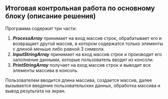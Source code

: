 ## Итоговая контрольная работа по основному блоку (описание решения)

Программа содержит три части:

1. ***ProcessArray*** принимает на вход массив строк, обрабатывает его и возвращает другой массив, в котором содержатся только элементы с длиной меньше либо равной 3 символа.
2. ***InputStringArray*** принимает на вход массив строк и производит его заполнение данными, которые пользователь вводит из консоли.
3. ***PrintStringArray*** получает на вход массив строк и выводит все элементы массива в консоль.

Пользователем вводится длина массива, создается массив, далее вызывается введение пользовательских данных, обработка массива и вывод результата на экран.
